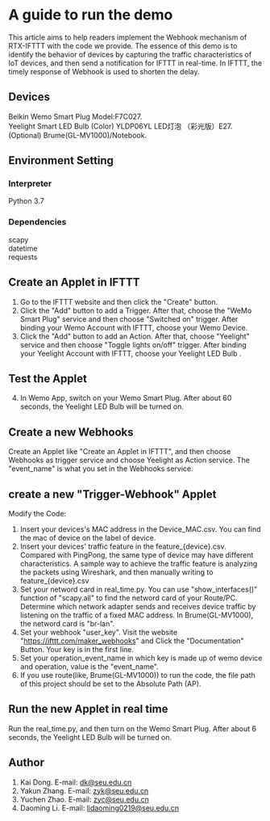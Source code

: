 # A  guide to run the demo
This article aims to help readers implement the Webhook mechanism of RTX-IFTTT with the code we provide. The essence of this demo is to identify the behavior of devices by capturing the traffic characteristics of IoT devices, and then send a notification for IFTTT in real-time. In IFTTT, the timely response of Webhook is used to shorten the delay.
##  Devices 
Belkin Wemo Smart Plug Model:F7C027.  
Yeelight Smart LED Bulb (Color) YLDP06YL LED灯泡 （彩光版）E27.  
(Optional) Brume(GL-MV1000)/Notebook.  
## Environment Setting
### Interpreter
Python 3.7
### Dependencies
scapy  
datetime  
requests  
## Create an Applet in IFTTT
1. Go to the IFTTT website and then click the "Create" button.
2. Click the "Add" button to add a Trigger. After that, choose the "WeMo Smart Plug" service and then choose "Switched on" trigger.  After binding your Wemo Account with IFTTT, choose your Wemo Device.
3. Click the "Add" button to add an Action. After that, choose "Yeelight" service and then choose "Toggle lights on/off" trigger. After binding your Yeelight Account with IFTTT, choose your Yeelight LED Bulb .
## Test the Applet
4. In Wemo App, switch on your Wemo  Smart Plug. After about 60 seconds, the Yeelight LED Bulb will be turned on.

## Create a new Webhooks
 Create an  Applet like "Create an Applet in IFTTT", and then choose Webhooks as trigger service and choose Yeelight as Action service. The "event_name" is what you set in the Webhooks service.
## create a new "Trigger-Webhook" Applet
 Modify the Code:
  1. Insert your devices's MAC address in the Device_MAC.csv. You can find the mac of device on the label of device.
  2. Insert your devices' traffic feature in the feature_{device}.csv. Compared with PingPong, the same type of device may have different characteristics. A sample way to achieve the traffic feature is analyzing the packets using Wireshark, and then manually writing to feature_{device}.csv
  3. Set your netword card in real_time.py. You can use "show_interfaces()" function of "scapy.all" to find the netword card of your Route/PC. Determine which network adapter sends and receives device traffic by listening on the traffic of a fixed MAC address. In Brume(GL-MV1000), the netword card is "br-lan".
  4. Set your webhook "user_key". Visit the website "https://ifttt.com/maker_webhooks" and Click the "Documentation" Button. Your key is in the first line.
  5. Set your operation_event_name in which key is made up of wemo device and operation, value is the "event_name".
  6. If you use route(like, Brume(GL-MV1000)) to run the code, the file path of this project should be set to the Absolute Path (AP).
## Run the new Applet in real time
 Run the real_time.py, and then turn on the Wemo Smart Plug. After about 6 seconds, the Yeelight LED Bulb will be turned on.
## Author
 1. Kai Dong. E-mail: dk@seu.edu.cn
 2. Yakun Zhang. E-mail: zyk@seu.edu.cn
 3. Yuchen Zhao. E-mail: zyc@seu.edu.cn
 4. Daoming Li. E-mail: lidaoming0219@seu.edu.cn
